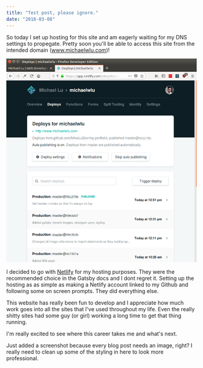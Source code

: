 ```yaml
---
title: "Test post, please ignore."
date: "2018-03-08"
---
```


So today I set up hosting for this site and am eagerly waiting for my DNS settings to propegate. Pretty soon you'll be able to access this site from the intended domain (www.michaelwlu.com)!

<img src="./netlify.png">

I decided to go with [Netlify](https://www.netlify.com/) for my hosting purposes. They were the recommended choice in the Gatsby docs and I dont regret it. Setting up the hosting as as simple as making a Netlify account linked to my Github and following some on screen prompts. They did everything else.

This website has really been fun to develop and I appreciate how much work goes into all the sites that I've used throughout my life. Even the really shitty sites had some guy (or girl) working a long time to get that thing running.

I'm really excited to see where this career takes me and what's next.

Just added a screenshot because every blog post needs an image, right? I really need to clean up some of the styling in here to look more professional.